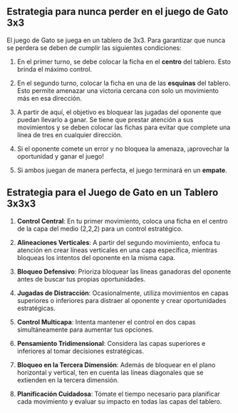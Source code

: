 ## **Estrategia para nunca perder en el juego de Gato 3x3**

El juego de Gato se juega en un tablero de 3x3. Para garantizar que nunca se perdera se deben de cumplir las siguientes condiciones:

1. En el primer turno, se debe colocar la ficha en el **centro** del tablero. Esto brinda el máximo control.

2. En el segundo turno, colocar la ficha en una de las **esquinas** del tablero. Esto  permite amenazar una victoria cercana con solo un movimiento más en esa dirección.

3. A partir de aquí, el objetivo es bloquear las jugadas del oponente que puedan llevarlo a ganar. Se tiene que prestar atención a sus movimientos y se deben colocar las fichas para evitar que complete una línea de tres en cualquier dirección.

4. Si el oponente comete un error y no bloquea la amenaza, ¡aprovechar la oportunidad y ganar el juego!

5. Si ambos juegan de manera perfecta, el juego terminará en un **empate**.


## **Estrategia para el Juego de Gato en un Tablero 3x3x3**

1. **Control Central**: En tu primer movimiento, coloca una ficha en el centro de la capa del medio (2,2,2) para un control estratégico.

2. **Alineaciones Verticales**: A partir del segundo movimiento, enfoca tu atención en crear líneas verticales en una capa específica, mientras bloqueas los intentos del oponente en la misma capa.

3. **Bloqueo Defensivo**: Prioriza bloquear las líneas ganadoras del oponente antes de buscar tus propias oportunidades.

4. **Jugadas de Distracción**: Ocasionalmente, utiliza movimientos en capas superiores o inferiores para distraer al oponente y crear oportunidades estratégicas.

5. **Control Multicapa**: Intenta mantener el control en dos capas simultáneamente para aumentar tus opciones.

6. **Pensamiento Tridimensional**: Considera las capas superiores e inferiores al tomar decisiones estratégicas.

7. **Bloqueo en la Tercera Dimensión**: Además de bloquear en el plano horizontal y vertical, ten en cuenta las líneas diagonales que se extienden en la tercera dimensión.

8. **Planificación Cuidadosa**: Tómate el tiempo necesario para planificar cada movimiento y evaluar su impacto en todas las capas del tablero.

